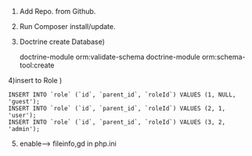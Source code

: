 
1) Add Repo. from Github. 

2) Run Composer install/update.


3) Doctrine create Database)

    doctrine-module orm:validate-schema
    doctrine-module orm:schema-tool:create


4)insert to  Role )

    INSERT INTO `role` (`id`, `parent_id`, `roleId`) VALUES (1, NULL, 'guest');
    INSERT INTO `role` (`id`, `parent_id`, `roleId`) VALUES (2, 1, 'user');
    INSERT INTO `role` (`id`, `parent_id`, `roleId`) VALUES (3, 2, 'admin');

5) enable--> fileinfo,gd in php.ini